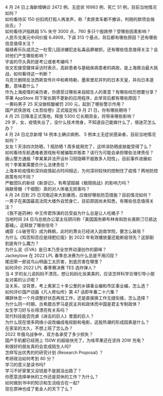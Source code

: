 4 月 24 日上海新增确诊 2472 例、无症状 16983 例、死亡 51 例，目前当地情况如何？  
如何看待买 150 份扣肉打假人再发声，称「卖房卖车都不撤诉，判赔的款项会捐出去」？  
如何看待沪指跌超 5% 失守 3000 点，760 多只个股跌停？受哪些因素影响？  
人民币兑美元中间价报 6.4909，下调 313 个基点，背后都有哪些原因？还有哪些信息值得关注？  
福禄寿乐队成员之一杜雪儿因涉嫌犯走私毒品罪被抓，还有哪些信息值得关注？会对他们产生哪些影响？  
宇宙的尽头真的是考公或者考编吗？  
张文宏接受媒体采访时表示，高龄患者与基础疾病患者的病故，是上海救治最大挑战，如何看待这一判断？  
乌克兰删除反法西斯宣传片中和希特勒、墨索里尼并列的日本天皇，并向日本道歉，意味着什么？  
作为上海疫情的亲历者，你感受过哪些来自陌生人的善意？有哪些经历想要分享？  
苹果 AppStore 将下架长期不更新的应用程序，此举背后都有哪些原因？  
一黄码男子 25 天没做核酸被罚 200 元，起到了哪些警示作用？  
国产武侠游戏《太吾绘卷》正式版定档 9 月 21 日，你有哪些期待？  
4 月 25 日降准正式落地，释放 5300 亿长期资金，将带来哪些影响？  
29 岁，女，疫情失业了，没什么技术傍身，不知道自己能做什么了，很迷茫怎么办？  
4 月 24 日北京新增 14 例本土确诊病例、 5 例本土无症状感染者，目前当地情况如何？  
女友 1 天涂四次防晒，1 瓶防晒 1 周多就用完了，这样涂防晒皮肤能受得了么？  
如何看待东航遇难者游戏账号被骗取并贩卖？该行为可能会承担哪些法律责任？  
唐山警方通报「李某某非法开设补习班隐瞒不报致多人阳性」，目前事件进展如何？李某某需要负什么法律责任？  
上海本轮疫情和深圳疫情起点时间相近，为何深圳较快的控制住了疫情？两地防控政策有何不同？  
严敏团队的新综《新游记》，有希望超越《极限挑战》的影响力吗？  
捐献骨髓（干细胞）真的对人体毫无损害吗？  
4 月 24 日到 25 日河南迎来大到暴雨，应做好哪些防范措施？目前情况如何？  
一男子在美国最高法院大楼外自焚身亡，目前原因尚未知悉，有哪些信息值得关注？  
《我不是药神》中王传君饰演的吕受益为什么总是让人吃橘子？  
当地时间 24 日乌总统办公室主任顾问称「美国国务卿布林肯和防长奥斯汀已抵达基辅」，这释放了哪些信号？  
魂穿《斗破苍穹》成为韩枫，此时的萧炎已经进入迦南学院，要怎么破局？  
为什么《知否知否应是绿肥红瘦》到 2022 年有效播放量还能断层领先？这部剧到底有什么魔力？  
为什么说《EVA》是日本乃至全世界动漫创作的巅峰？  
Jackeylove 在 2022 LPL 春季总决赛为什么总是不用闪现？  
尾田荣一郎说鸟山明画工太厉害，到底厉害在哪里？  
如何评价 2022 LPL 春季赛决赛 TES 选炸弹人？  
当 4 岁的女儿说妈妈不漂亮，想让妈妈化妆美美的，应该怎样科学合理引导小朋友对美的认识呢？  
没关系，没背景，考上离家三十多公里的乡镇事业编和市区事业编，怎么选？  
如何评价国产动画《凡人修仙传》第 47 话即年番二十六集？  
裸辞休息一个月调整好状态再找工作，还是直接换工作无缝衔接，怎么选择？  
为什么同一时期，古希腊古罗马是民主共和政体而中国是君主专制政体？  
女生学习好与长得漂亮有关系吗？  
现代科技能否完虐《进击的巨人》里面的巨人？  
为什么现在很多网络小说改编成电视剧和电影，这股热潮的形成因素是什么？  
在家呆的太久，不想上班了怎么办？  
2022 年俄乌战争中，双方各承受了多少损失？  
国产手机都已经用上 150W 的超级快充了，为啥苹果还在坚持 20W 充电？  
和很好的朋友真的会变成陌生人吗?  
怎样写出优秀的的研究计划 (Research Proposal) ？  
考研政治如何考到 80 分？  
学习的意义是读书吗?  
学习不好家里又没钱是不是就没出路了？  
你愿意选择单休的工作还是双休的工作？为什么？  
如何做到书中的知识和生活结合在一起?  
现在原神也成了氪金人的天下了么？  
